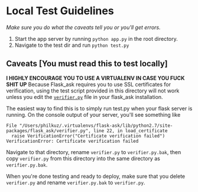 # Local Test Guidelines
*Make sure you do what the caveats tell you or you'll get errors.*
1. Start the app server by running `python app.py` in the root directory.
2. Navigate to the test dir and run `python test.py`
## Caveats [You must read this to test locally]
**I HIGHLY ENCOURAGE YOU TO USE A VIRTUALENV IN CASE YOU FUCK SHIT UP**
Because Flask_ask requires you to use SSL certificates for verification, using the test script provided in this directory will not work unless you edit the [`verifier.py`](https://github.com/johnwheeler/flask-ask/blob/master/flask_ask/verifier.py) file in your flask_ask installation.

The easiest way to find this is to simply run test.py when your flask server is running. On the console output of your server, you'll see something like
```
File "/Users/philkuz/.virtualenvs/flask-ask/lib/python2.7/site-packages/flask_ask/verifier.py", line 22, in load_certificate
  raise VerificationError("Certificate verification failed")
VerificationError: Certificate verification failed
```
Navigate to that directory, rename `verifier.py` to `verifier.py.bak`, then copy `verifier.py` from this directory into the same directory as `verifier.py.bak`.

When you're done testing and ready to deploy, make sure that you delete `verifier.py` and rename `verifier.py.bak` to `verifier.py`.
